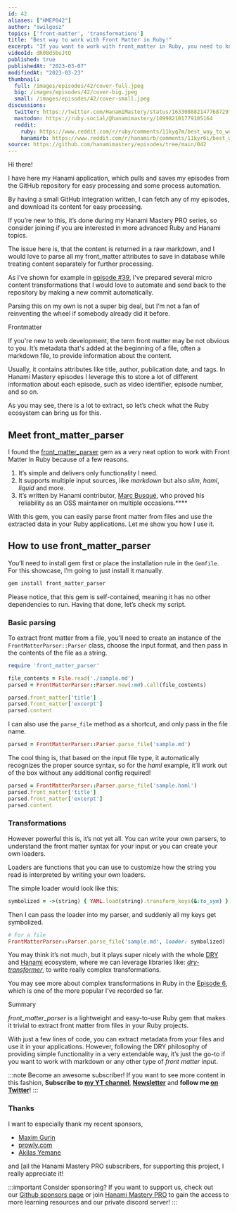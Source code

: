 ```yaml
---
id: 42
aliases: ["HMEP042"]
author: "swilgosz"
topics: ['front-matter', 'transformations']
title: "Best way to work with Front Matter in Ruby!"
excerpt: "If you want to work with front_matter in Ruby, you need to know the front_matter_parser gem. Here is everything you need."
videoId: dR08d5buJtQ
published: true
publishedAt: "2023-03-07"
modifiedAt: "2023-03-23"
thumbnail:
  full: /images/episodes/42/cover-full.jpeg
  big: /images/episodes/42/cover-big.jpeg
  small: /images/episodes/42/cover-small.jpeg
discussions:
  twitter: https://twitter.com/HanamiMastery/status/1633088821477687297
  mastodon: https://ruby.social/@hanamimastery/109982101779105164
  reddit:
    ruby: https://www.reddit.com/r/ruby/comments/11kyq7m/best_way_to_work_with_front_matter_in_ruby_hanam/
    hanamirb: https://www.reddit.com/r/hanamirb/comments/11kyr6i/best_way_to_work_with_front_matter_in_ruby_hanam/
source: https://github.com/hanamimastery/episodes/tree/main/042
---
```

Hi there!

I have here my Hanami application, which pulls and saves my episodes from the GitHub repository for easy processing and some process automation.

By having a small GitHub integration written, I can fetch any of my episodes, and download its content for easy processing.

If you’re new to this, it’s done during my Hanami Mastery PRO series, so consider joining if you are interested in more advanced Ruby and Hanami topics.

The issue here is, that the content is returned in a raw markdown, and I would love to parse all my front_matter attributes to save in database while treating content separately for further processing.

As I’ve shown for example in [episode #39](https://hanamimastery.com/episodes/39-markdown-to-html), I've prepared several micro content transformations that I would love to automate and send back to the repository by making a new commit automatically.

Parsing this on my own is not a super big deal, but I’m not a fan of reinventing the wheel if somebody already did it before.

Frontmatter

If you're new to web development, the term front matter may be not obvious to you. It’s metadata that's added at the beginning of a file, often a markdown file, to provide information about the content.

Usually, it contains attributes like title, author, publication date, and tags. In Hanami Mastery episodes I leverage this to store a lot of different information about each episode, such as video identifier, episode number, and so on.

As you may see, there is a lot to extract, so let’s check what the Ruby ecosystem can bring us for this.

## Meet front_matter_parser

I found the [front_matter_parser](https://github.com/waiting-for-dev/front_matter_parser) gem as a very neat option to work with Front Matter in Ruby because of a few reasons.


1.  It’s simple and delivers only functionality I need.
2.  It supports multiple input sources, like _markdown_ but also _slim_, _haml_, _liquid_ and more.
3.  It’s written by Hanami contributor, [Marc Busqué](https://waiting-for-dev.github.io/), who proved his reliability as an OSS maintainer on multiple occasions.****

With this gem, you can easily parse front matter from files and use the extracted data in your Ruby applications. Let me show you how I use it.

## How to use front_matter_parser

You’ll need to install gem first or place the installation rule in the `Gemfile`. For this showcase, I’m going to just install it manually.

```ruby
gem install front_matter_parser
```

Please notice, that this gem is self-contained, meaning it has no other dependencies to run. Having that done, let’s check my script.

### Basic parsing

To extract front matter from a file, you'll need to create an instance of the `FrontMatterParser::Parser` class, choose the input format, and then pass in the contents of the file as a string.

```ruby
require 'front_matter_parser'

file_contents = File.read('./sample.md')
parsed = FrontMatterParser::Parser.new(:md).call(file_contents)

parsed.front_matter['title']
parsed.front_matter['excerpt']
parsed.content
```

I can also use the `parse_file` method as a shortcut, and only pass in the file name.

```ruby
parsed = FrontMatterParser::Parser.parse_file('sample.md')
```

The cool thing is, that based on the input file type, it automatically recognizes the proper source syntax, so for the *haml* example, it’ll work out of the box without any additional config required!

```ruby
parsed = FrontMatterParser::Parser.parse_file('sample.haml')
parsed.front_matter['title']
parsed.front_matter['excerpt']
parsed.content
```

### Transformations

However powerful this is, it’s not yet all. You can write your own parsers, to understand the front matter syntax for your input or you can create your own loaders.

Loaders are functions that you can use to customize how the string you read is interpreted by writing your own loaders.

The simple loader would look like this:

```ruby
symbolized = ->(string) { YAML.load(string).transform_keys(&:to_sym) }
```

Then I can pass the loader into my parser, and suddenly all my keys get symbolized.

```ruby
# For a file
FrontMatterParser::Parser.parse_file('sample.md', loader: symbolized)
```

You may think it’s not much, but it plays super nicely with the whole [DRY](https://dry-rb.org) and [Hanami](hanamirb.org) ecosystem, where we can leverage libraries like: *[dry-transformer](https://dry-rb.org/gems/dry-transformer)*, to write really complex transformations. 

You may see more about complex transformations in Ruby in the [Episode 6](/episodes/6-complex-ruby-data-transformations-made-simple), which is one of the more popular I’ve recorded so far.

Summary

_front_matter_parser_ is a lightweight and easy-to-use Ruby gem that makes it trivial to extract front matter from files in your Ruby projects. 

With just a few lines of code, you can extract metadata from your files and use it in your applications. However, following the DRY philosophy of providing simple functionality in a very extendable way, it’s just the go-to if you want to work with markdown or any other type of *front matter* input.

:::note Become an awesome subscriber!
If you want to see more content in this fashion, **Subscribe to [my YT channel](https://www.youtube.com/c/HanamiMastery)**, **[Newsletter](https://mailchi.mp/6ac8f64f3c5d/hanami-mastery-newsletter)** and **follow me [on Twitter](https://twitter.com/hanamimastery)**!
:::

### Thanks

I want to especially thank my recent sponsors,

- [Maxim Gurin](https://github.com/maximgurin)
- [prowly.com](http://prowly.com/)
- [Akilas Yemane](https://twitter.com/akilasy)

and [all the Hanami Mastery PRO subscribers, for supporting this project, I really appreciate it!

:::important Consider sponsoring?
If you want to support us, check out our [Github sponsors page](https://github.com/sponsors/swilgosz) or join [Hanami Mastery PRO](https://pro.hanamimastery.com/) to gain the access to more learning resources and our private discord server!
:::
